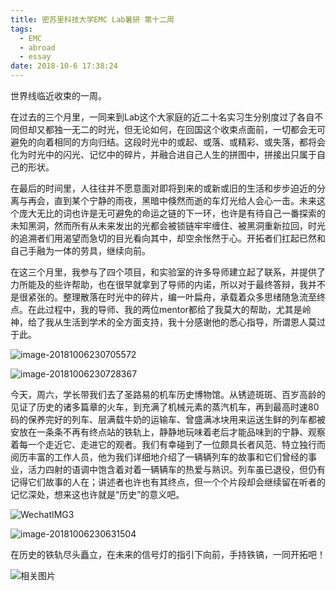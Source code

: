 ```yaml
---
title: 密苏里科技大学EMC Lab暑研 第十二周
tags:
  - EMC
  - abroad
  - essay
date: 2018-10-6 17:38:24
---
```



世界线临近收束的一周。

在过去的三个月里，一同来到Lab这个大家庭的近二十名实习生分别度过了各自不同但却又都独一无二的时光，但无论如何，在回国这个收束点面前，一切都会无可避免的向着相同的方向归结。这段时光中的或起、或落、或精彩、或失落，都将会化为时光中的闪光、记忆中的碎片，并融合进自己人生的拼图中，拼接出只属于自己的形状。

在最后的时间里，人往往并不愿意面对即将到来的或新或旧的生活和步步迫近的分离与再会，直到某个宁静的雨夜，黑暗中倏然而逝的车灯光给人会心一击。未来这个庞大无比的词也许是无可避免的命运之链的下一环，也许是有待自己一番探索的未知黑洞，然而所有从未来发出的光都会被锁链牢牢缠住、被黑洞重新拉回，时光的追溯者们用渴望而急切的目光看向其中，却空余怅然于心。开拓者们扛起已然和自己手融为一体的劳具，继续向前。

在这三个月里，我参与了四个项目，和实验室的许多导师建立起了联系，并提供了力所能及的些许帮助，也在很早就拿到了导师的内诺，所以对于最终答辩，我并不是很紧张的。整理散落在时光中的碎片，编一叶扁舟，承载着众多思绪随急流至终点。在此过程中，我的导师、我的两位mentor都给了我莫大的帮助，尤其是岭神，给了我从生活到学术的全方面支持，我十分感谢他的悉心指导，所谓恩人莫过于此。

![image-20181006230705572](006tNbRwgy1fwqb1gsp3dj31k81604jn.jpg)

![image-20181006230728367](006tNbRwgy1fwqb1jm9rpj31km15gx09.jpg)

今天，周六，学长带我们去了圣路易的机车历史博物馆。从锈迹斑斑、百岁高龄的见证了历史的诸多篇章的火车，到充满了机械元素的蒸汽机车，再到最高时速80码的保养完好的列车、层满载牛奶的运输车、曾盛满冰块用来运送生鲜的列车都被安放在一条条不再有终点站的铁轨上，静静地玩味着老后才能品味到的宁静、观察着每一个走近它、走进它的观者。我们有幸碰到了一位颇具长者风范、特立独行而阅历丰富的工作人员，他为我们详细地介绍了一辆辆列车的故事和它们曾经的事业，活力四射的语调中饱含着对着一辆辆车的热爱与熟识。列车虽已退役，但仍有记得它们故事的人在；讲述者也许也有其终点，但一个个片段却会继续留在听者的记忆深处，想来这也许就是“历史”的意义吧。

![WechatIMG3](006tNbRwgy1fwqb1ls5f5j31400u00z7.jpg)

![image-20181006230631504](006tNbRwgy1fwqb1e24zqj30wc16kqnv.jpg)

在历史的铁轨尽头矗立，在未来的信号灯的指引下向前，手持铁镐，一同开拓吧！

![相关图片](006tNbRwgy1fwqb1o4axij30i00sg7nm.jpg)